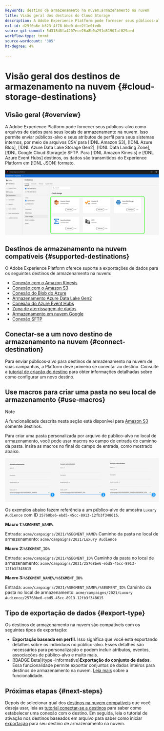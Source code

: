 ```yaml
---
keywords: destino de armazenamento na nuvem;armazenamento na nuvem
title: Visão geral dos destinos do Cloud Storage
description: A Adobe Experience Platform pode fornecer seus públicos-alvo como arquivos de dados para seus locais de armazenamento na nuvem do Amazon S3, AWS Kinesis, Azure Event Hubs ou SFTP.
exl-id: d29f0a6e-b323-4f78-bbd0-dee2f1e0fedb
source-git-commit: 5d318d8fa4207ece26a8b0a291d81907af029aed
workflow-type: tm+mt
source-wordcount: '385'
ht-degree: 4%

---
```


# Visão geral dos destinos de armazenamento na nuvem {#cloud-storage-destinations}

## Visão geral {#overview}

A Adobe Experience Platform pode fornecer seus públicos-alvo como arquivos de dados para seus locais de armazenamento na nuvem. Isso permite enviar públicos-alvo e seus atributos de perfil para seus sistemas internos, por meio de arquivos CSV para [!DNL Amazon S3], [!DNL Azure Blob], [!DNL Azure Data Lake Storage Gen2], [!DNL Data Landing Zone], [!DNL Google Cloud Storage]e SFTP. Para [!DNL Amazon Kinesis] e [!DNL Azure Event Hubs] destinos, os dados são transmitidos do Experience Platform em [!DNL JSON] formato.

![Destinos de armazenamento na nuvem do Adobe](../../assets/catalog/cloud-storage/cloud-storage-destinations.png)

## Destinos de armazenamento na nuvem compatíveis {#supported-destinations}

O Adobe Experience Platform oferece suporte a exportações de dados para os seguintes destinos de armazenamento na nuvem:

* [Conexão com o Amazon Kinesis](amazon-kinesis.md)
* [Conexão com o Amazon S3](amazon-s3.md)
* [Conexão do Blob do Azure](azure-blob.md)
* [Armazenamento Azure Data Lake Gen2](adls-gen2.md)
* [Conexão do Azure Event Hubs](azure-event-hubs.md)
* [Zona de aterrissagem de dados](data-landing-zone.md)
* [Armazenamento em nuvem Google](google-cloud-storage.md)
* [Conexão SFTP](sftp.md)

## Conectar-se a um novo destino de armazenamento na nuvem {#connect-destination}

Para enviar públicos-alvo para destinos de armazenamento na nuvem de suas campanhas, a Platform deve primeiro se conectar ao destino. Consulte a [tutorial de criação do destino](../../ui/connect-destination.md) para obter informações detalhadas sobre como configurar um novo destino.


## Use macros para criar uma pasta no seu local de armazenamento {#use-macros}

>[!NOTE]
>
> A funcionalidade descrita nesta seção está disponível para [Amazon S3](amazon-s3.md) somente destinos.

Para criar uma pasta personalizada por arquivo de público-alvo no local de armazenamento, você pode usar macros no campo de entrada do caminho da pasta. Insira as macros no final do campo de entrada, como mostrado abaixo.

![Como usar macros para criar uma pasta em seu armazenamento](../../assets/catalog/cloud-storage/workflow/macros-folder-path.png)

Os exemplos abaixo fazem referência a um público-alvo de amostra `Luxury Audience` com ID `25768be6-ebd5-45cc-8913-12fb3f348615`.

**Macro 1:`%SEGMENT_NAME%`**

Entrada: `acme/campaigns/2021/%SEGMENT_NAME%`
Caminho da pasta no local de armazenamento: `acme/campaigns/2021/Luxury Audience`

**Macro 2:`%SEGMENT_ID%`**

Entrada: `acme/campaigns/2021/%SEGMENT_ID%`
Caminho da pasta no local de armazenamento: `acme/campaigns/2021/25768be6-ebd5-45cc-8913-12fb3f348615`

**Macro 3:`%SEGMENT_NAME%/%SEGMENT_ID%`**

Entrada: `acme/campaigns/2021/%SEGMENT_NAME%/%SEGMENT_ID%`
Caminho da pasta no local de armazenamento: `acme/campaigns/2021/Luxury Audience/25768be6-ebd5-45cc-8913-12fb3f348615`

## Tipo de exportação de dados {#export-type}

Os destinos de armazenamento na nuvem são compatíveis com os seguintes tipos de exportação:
* **Exportação baseada em perfil**. Isso significa que você está exportando detalhes sobre os indivíduos no público-alvo. Esses detalhes são necessários para personalização e podem incluir atributos, eventos, associações de público-alvo e muito mais.
* [!BADGE Beta]{type=Informative}**Exportação do conjunto de dados**. Essa funcionalidade permite exportar conjuntos de dados inteiros para destinos de armazenamento na nuvem. [Leia mais](/help/destinations/ui/export-datasets.md) sobre a funcionalidade.

## Próximas etapas {#next-steps}

Depois de selecionar qual dos [destinos na nuvem compatíveis](#supported-destinations) que você deseja usar, leia as [tutorial conectar-se a destinos](/help/destinations/ui/connect-destination.md) para saber como estabelecer uma conexão com o destino. Em seguida, leia o tutorial de ativação nos destinos baseados em arquivo para saber como iniciar [exportação](/help/destinations/ui/activate-batch-profile-destinations.md) para seu destino de armazenamento na nuvem.

